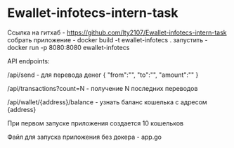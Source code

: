 # Ewallet-infotecs-intern-task
Ссылка на гитхаб - https://github.com/lty2107/Ewallet-infotecs-intern-task
собрать приложение - docker build -t ewallet-infotecs .
запустить - docker run -p 8080:8080 ewallet-infotecs 

API endpoints:

/api/send - для перевода денег
{
    "from":"",
    "to":"",
    "amount":""
}

/api/transactions?count=N - получение N последних переводов

/api/wallet/{address}/balance - узнать баланс кошелька с адресом {address}

При первом запуске приложения создается 10 кошельков 

Файл для запуска приложения без докера - app.go